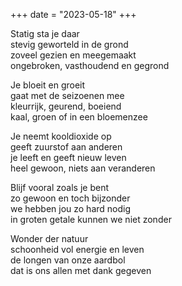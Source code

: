 +++
date = "2023-05-18"
+++

Statig sta je daar\
stevig geworteld in de grond\
zoveel gezien en meegemaakt\
ongebroken, vasthoudend en gegrond

Je bloeit en groeit\
gaat met de seizoenen mee\
kleurrijk, geurend, boeiend\
kaal, groen of in een bloemenzee

Je neemt kooldioxide op\
geeft zuurstof aan anderen\
je leeft en geeft nieuw leven\
heel gewoon, niets aan veranderen

Blijf vooral zoals je bent\
zo gewoon en toch bijzonder\
we hebben jou zo hard nodig\
in groten getale kunnen we niet zonder

Wonder der natuur\
schoonheid vol energie en leven\
de longen van onze aardbol\
dat is ons allen met dank gegeven
